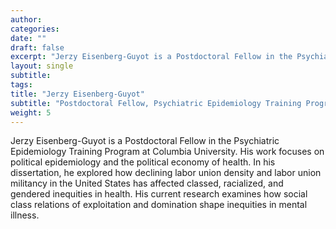 ```yaml
---
author: 
categories:
date: ""
draft: false
excerpt: "Jerzy Eisenberg-Guyot is a Postdoctoral Fellow in the Psychiatric Epidemiology Training Program at Columbia University"
layout: single
subtitle: 
tags:
title: "Jerzy Eisenberg-Guyot"
subtitle: "Postdoctoral Fellow, Psychiatric Epidemiology Training Program, Columbia University"
weight: 5
---
```


Jerzy Eisenberg-Guyot is a Postdoctoral Fellow in the Psychiatric Epidemiology Training Program at Columbia University. His work focuses on political epidemiology and the political economy of health. In his dissertation, he explored how declining labor union density and labor union militancy in the United States has affected classed, racialized, and gendered inequities in health. His current research examines how social class relations of exploitation and domination shape inequities in mental illness. 

